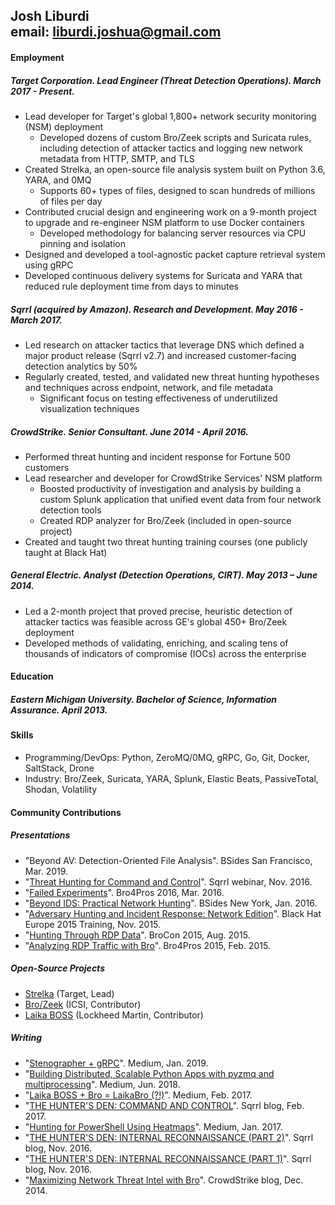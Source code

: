 ## Josh Liburdi <br>email: liburdi.joshua@gmail.com
#### Employment
##### Target Corporation. Lead Engineer (Threat Detection Operations). March 2017 - Present.</span>
- Lead developer for Target's global 1,800+ network security monitoring (NSM) deployment
  - Developed dozens of custom Bro/Zeek scripts and Suricata rules, including detection of attacker tactics and logging new network metadata from HTTP, SMTP, and TLS
- Created Strelka, an open-source file analysis system built on Python 3.6, YARA, and 0MQ
  - Supports 60+ types of files, designed to scan hundreds of millions of files per day
- Contributed crucial design and engineering work on a 9-month project to upgrade and re-engineer NSM platform to use Docker containers
  - Developed methodology for balancing server resources via CPU pinning and isolation
- Designed and developed a tool-agnostic packet capture retrieval system using gRPC
- Developed continuous delivery systems for Suricata and YARA that reduced rule deployment time from days to minutes
##### Sqrrl (acquired by Amazon). Research and Development. May 2016 - March 2017.
- Led research on attacker tactics that leverage DNS which defined a major product release (Sqrrl v2.7) and increased customer-facing detection analytics by 50%
- Regularly created, tested, and validated new threat hunting hypotheses and techniques across endpoint, network, and file metadata
  - Significant focus on testing effectiveness of underutilized visualization techniques
##### CrowdStrike. Senior Consultant. June 2014 - April 2016.
- Performed threat hunting and incident response for Fortune 500 customers
- Lead researcher and developer for CrowdStrike Services' NSM platform
  - Boosted productivity of investigation and analysis by building a custom Splunk application that unified event data from four network detection tools
  - Created RDP analyzer for Bro/Zeek (included in open-source project)
- Created and taught two threat hunting training courses (one publicly taught at Black Hat)
##### General Electric. Analyst (Detection Operations, CIRT). May 2013 – June 2014.
- Led a 2-month project that proved precise, heuristic detection of attacker tactics was feasible across GE's global 450+ Bro/Zeek deployment
- Developed methods of validating, enriching, and scaling tens of thousands of indicators of compromise (IOCs) across the enterprise

#### Education
##### Eastern Michigan University. Bachelor of Science, Information Assurance. April 2013.

#### Skills
- Programming/DevOps: Python, ZeroMQ/0MQ, gRPC, Go, Git, Docker, SaltStack, Drone
- Industry: Bro/Zeek, Suricata, YARA, Splunk, Elastic Beats, PassiveTotal, Shodan, Volatility

#### Community Contributions
##### Presentations
- "Beyond AV: Detection-Oriented File Analysis". BSides San Francisco, Mar. 2019.
- "[Threat Hunting for Command and Control](https://www.slideshare.net/sqrrl/threat-hunting-for-command-and-control-activity)". Sqrrl webinar, Nov. 2016.
- "[Failed Experiments](https://www.bro.org/community/bro4pros2016.html)". Bro4Pros 2016, Mar. 2016.
- "[Beyond IDS: Practical Network Hunting](https://speakerdeck.com/jshlbrd/beyond-ids-practical-network-hunting)". BSides New York, Jan. 2016.
- "[Adversary Hunting and Incident Response: Network Edition](https://www.blackhat.com/eu-15/training/adversary-hunting-and-incident-response-network-edition.html)". Black Hat Europe 2015 Training, Nov. 2015.
- "[Hunting Through RDP Data](https://speakerdeck.com/jshlbrd/hunting-through-rdp-data)". BroCon 2015, Aug. 2015.
- "[Analyzing RDP Traffic with Bro](https://speakerdeck.com/jshlbrd/analyzing-rdp-traffic-with-bro)". Bro4Pros 2015, Feb. 2015.
##### Open-Source Projects
- [Strelka](https://github.com/target/strelka) (Target, Lead)
- [Bro/Zeek](https://github.com/zeek/zeek) (ICSI, Contributor)
- [Laika BOSS](https://github.com/lmco/laikaboss) (Lockheed Martin, Contributor)
##### Writing
- "[Stenographer + gRPC](https://medium.com/@jshlbrd/stenographer-grpc-bfc20366d801)". Medium, Jan. 2019.
- "[Building Distributed, Scalable Python Apps with pyzmq and multiprocessing](https://medium.com/@jshlbrd/building-distributed-scalable-python-apps-with-pyzmq-and-multiprocessing-ae832f75d1f0)". Medium, Jun. 2018.
- "[Laika BOSS + Bro = LaikaBro (?!)](https://medium.com/@jshlbrd/laika-boss-bro-laikabro-d324d99fddae)". Medium, Feb. 2017.
- "[THE HUNTER'S DEN: COMMAND AND CONTROL](https://sqrrl.com/the-hunters-den-command-and-control/)". Sqrrl blog, Feb. 2017.
- "[Hunting for PowerShell Using Heatmaps](https://medium.com/@jshlbrd/hunting-for-powershell-using-heatmaps-69b70151fa5d)". Medium, Jan. 2017.
- "[THE HUNTER'S DEN: INTERNAL RECONNAISSANCE (PART 2)](https://sqrrl.com/the-hunters-den-internal-reconnaissance-part-2/)". Sqrrl blog, Nov. 2016.
- "[THE HUNTER'S DEN: INTERNAL RECONNAISSANCE (PART 1)](https://sqrrl.com/the-hunters-den-internal-reconnaissance-part-1/)". Sqrrl blog, Nov. 2016.
- "[Maximizing Network Threat Intel with Bro](https://www.crowdstrike.com/blog/maximizing-network-threat-intel-bro/)". CrowdStrike blog, Dec. 2014.
